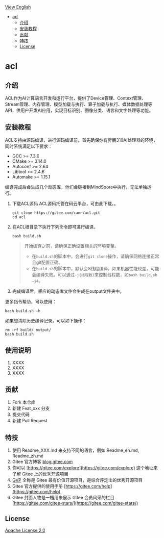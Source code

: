 [View English](./README.en.md)

<!-- TOC -->

- [acl](#acl)
    - [介绍](#介绍)
    - [安装教程](#安装教程)
    - [贡献](#贡献)
    - [特技](#特技)
    - [License](#license)

<!-- /TOC -->
# acl
## 介绍

ACL作为AI计算语言开发和运行平台，提供了Device管理、Context管理、Stream管理、内存管理、模型加载与执行、算子加载与执行、媒体数据处理等API，供用户开发AI应用，实现目标识别、图像分类、语言和文字处理等功能。


## 安装教程

ACL支持由源码编译，进行源码编译前，首先确保你有昇腾310AI处理器的环境，同时系统满足以下要求：

- GCC >= 7.3.0
- CMake >= 3.14.0
- Autoconf >= 2.64
- Libtool >= 2.4.6
- Automake >= 1.15.1

编译完成后会生成几个动态库，他们会链接到MindSpore中执行，无法单独运行。

1. 下载ACL源码
    ACL源码托管在码云平台，可由此下载。。
    ```
    git clone https://gitee.com/cann/acl.git
    cd acl
    ```

2. 在ACL根目录下执行下列命令即可进行编译。

    ```
    bash build.sh
    ```
    >  开始编译之前，请确保正确设置相关的环境变量。
    > - 在`build.sh`的脚本中，会进行`git clone`操作，请确保网络连接正常且git配置正确。
    > - 在`build.sh`的脚本中，默认会8线程编译，如果机器性能较差，可能会编译失败。可以通过`-j{线程数}`来控制线程数，如`bash build.sh –j4`。

3. 完成编译后，相应的动态库文件会生成在output文件夹中。

更多指令帮助，可以使用：
```
bash build.sh –h
```
如果想清除历史编译记录，可以如下操作：
```
rm -rf build/ output/
bash build.sh
```

## 使用说明

1. XXXX
2. XXXX
3. XXXX

## 贡献

1.  Fork 本仓库
2.  新建 Feat_xxx 分支
3.  提交代码
4.  新建 Pull Request

## 特技

1.  使用 Readme\_XXX.md 来支持不同的语言，例如 Readme\_en.md, Readme\_zh.md
2.  Gitee 官方博客 [blog.gitee.com](https://blog.gitee.com)
3.  你可以 [https://gitee.com/explore](https://gitee.com/explore) 这个地址来了解 Gitee 上的优秀开源项目
4.  [GVP](https://gitee.com/gvp) 全称是 Gitee 最有价值开源项目，是综合评定出的优秀开源项目
5.  Gitee 官方提供的使用手册 [https://gitee.com/help](https://gitee.com/help)
6.  Gitee 封面人物是一档用来展示 Gitee 会员风采的栏目 [https://gitee.com/gitee-stars/](https://gitee.com/gitee-stars/)


## License

[Apache License 2.0](LICENSE)
